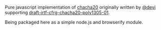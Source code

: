 Pure javascript implementation of [chacha20](http://cr.yp.to/chacha.html) originally written by [@devi](https://github.com/devi/chacha20poly1305) supporting [draft-irtf-cfrg-chacha20-poly1305-01](https://tools.ietf.org/html/draft-irtf-cfrg-chacha20-poly1305-01).

Being packaged here as a simple node.js and browserify module.
